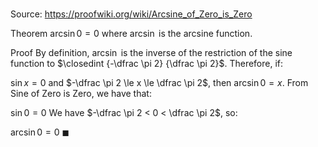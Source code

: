# 

Source: https://proofwiki.org/wiki/Arcsine_of_Zero_is_Zero

Theorem
$\arcsin 0 = 0$
where $\arcsin$ is the arcsine function. 


Proof
By definition, $\arcsin$ is the inverse of the restriction of the sine function to $\closedint {-\dfrac \pi 2} {\dfrac \pi 2}$.
Therefore, if: 

$\sin x = 0$
and $-\dfrac \pi 2 \le x \le \dfrac \pi 2$, then $\arcsin 0 = x$. 
From Sine of Zero is Zero, we have that: 

$\sin 0 = 0$
We have $-\dfrac \pi 2 < 0 < \dfrac \pi 2$, so: 

$\arcsin 0 = 0$
$\blacksquare$





